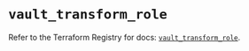 # `vault_transform_role`

Refer to the Terraform Registry for docs: [`vault_transform_role`](https://registry.terraform.io/providers/hashicorp/vault/3.23.0/docs/resources/transform_role).
